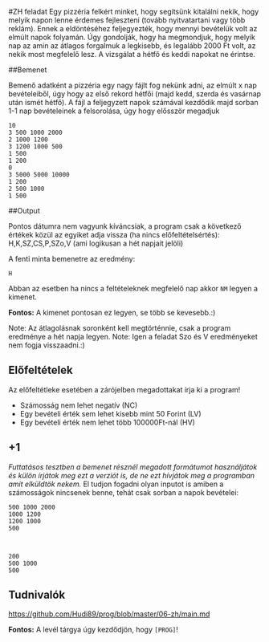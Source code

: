 #ZH feladat
Egy pizzéria felkért minket, hogy segítsünk kitalálni nekik, hogy melyik napon lenne érdemes fejleszteni (tovább nyitvatartani vagy több reklám). Ennek a eldöntéséhez feljegyezték, hogy mennyi bevételük volt az elmúlt napok folyamán. Úgy gondolják, hogy ha megmondjuk, hogy melyik nap az amin az átlagos forgalmuk a legkisebb, és legalább 2000 Ft volt, az nekik most megfelelő lesz. A vizsgálat a hétfő és keddi napokat ne érintse.

##Bemenet

Bemenő adatként a pizzéria egy nagy fájlt fog nekünk adni, az elmúlt x nap bevételeiből, úgy hogy az első rekord hétfői (majd kedd, szerda és vasárnap után ismét hétfő).
A fájl a feljegyzett napok számával kezdődik majd sorban 1-1 nap bevételeinek a felsorolása, úgy hogy elősször megadjuk
```
10
3 500 1000 2000
2 1000 1200
3 1200 1000 500
1 500
1 200
0
3 5000 5000 10000
1 200
2 500 1000 
1 500
```
##Output

Pontos dátumra nem vagyunk kíváncsiak, a program csak a következő értékek közül az egyiket adja vissza (ha nincs előfeltételsértés):
H,K,SZ,CS,P,SZo,V (ami logikusan a hét napjait jelöli)

A fenti minta bemenetre az eredmény:
```
H
```

Abban az esetben ha nincs a feltételeknek megfelelő nap akkor ```NM``` legyen a kimenet.

**Fontos:** A kimenet pontosan ez legyen, se több se kevesebb.:)

Note: Az átlagolásnak soronként kell megtörténnie, csak a program eredménye a hét napja legyen.
Note: Igen a feladat Szo és V eredményeket nem fogja visszaadni.:)

## Előfeltételek

Az előfeltétleke esetében a zárójelben megadottakat írja ki a program!

* Számosság nem lehet negatív (NC)
* Egy bevételi érték sem lehet kisebb mint 50 Forint (LV)
* Egy bevételi érték nem lehet több 100000Ft-nál (HV)

## +1 

*Futtatásos tesztben a bemenet résznél megadott formátumot használjátok és külön írjátok meg ezt a verziót is, de ne ezt hívjátok meg a programban amit elküldtök nekem.*
El tudjon fogadni olyan inputot is amiben a számosságok nincsenek benne, tehát csak sorban a napok bevételei:
```
500 1000 2000
1000 1200
1200 1000
500



200
500 1000 
500
```
## Tudnivalók

https://github.com/Hudi89/prog/blob/master/06-zh/main.md

**Fontos:** A levél tárgya úgy kezdődjön, hogy ```[PROG]```!
